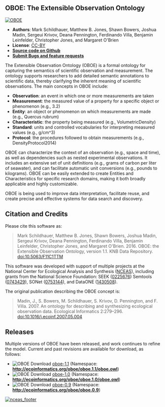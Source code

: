## OBOE: The Extensible Observation Ontology

[![OBOE](https://img.shields.io/badge/oboe-1.1-blue.svg?style=plastic)](http://github.com/NCEAS/oboe)

- **Authors**: Mark Schildhauer, Matthew B. Jones, Shawn Bowers, Joshua Madin, Sergeui Krivov, Deana Pennington, Ferdinando Villa, Benjamin Leinfelder, Christopher Jones, and Margaret O'Brien
- **License**: [CC-BY](http://creativecommons.org/licenses/by/3.0/)
- [**Source code on Github**](https://github.com/NCEAS/oboe)
- [**Submit Bugs and feature requests**](https://github.com/NCEAS/oboe/issues)

The Extensible Observation Ontology (OBOE) is a formal ontology for capturing the semantics of scientific observation and measurement. The ontology supports researchers to add detailed semantic annotations to scientific data, thereby clarifying the inherent meaning of scientific observations. The main concepts in OBOE include:

- **Observation**: an event in which one or more measurements are taken
- **Measurement**: the measured value of a property for a specific object or phenomenon (e.g., 3.2)
- **Entity**: an object or phenomenon on which measurements are made (e.g., Quercus rubrum)
- **Characteristic**: the property being measured (e.g., VolumetricDensity)
- **Standard**: units and controlled vocabularies for interpreting measured values (e.g., g/cm^3)
- **Protocol**: the procedures followed to obtain measurements (e.g., DensityProtocol2014)

OBOE can characterize the context of an observation (e.g., space and time), as well as dependencies such as nested experimental observations. It includes an extensive set of unit definitions (e.g., grams of carbon per liter of seawater), and can facilitate automatic unit conversions (e.g., pounds to kilograms). OBOE can be easily extended to create Entities and Characteristics for specific research domains, making it both broadly applicable and highly customizable.

OBOE is being used to improve data interpretation, facilitate reuse, and create precise and effective systems for data search and discovery.

## Citation and Credits

Please cite this software as:

> Mark Schildhauer, Matthew B. Jones, Shawn Bowers, Joshua Madin, Sergeui Krivov, Deana Pennington, Ferdinando Villa, Benjamin Leinfelder, Christopher Jones, and Margaret O'Brien. 2016. OBOE: the Extensible Observation Ontology, version 1.1. KNB Data Repository. [doi:10.5063/F11C1TTM](http://doi.org/10.5063/F11C1TTM)

This software was developed with support of multiple projects at the National Center for Ecological Analysis and Synthesis ([NCEAS](http://www.nceas.ucsb.edu)), including grants from the National Science Foundation: SEEK ([0225676](https://www.nsf.gov/awardsearch/showAward?AWD_ID=0225676)) Semtools ([0743429](https://www.nsf.gov/awardsearch/showAward?AWD_ID=0743429)), SONet ([0753144](https://www.nsf.gov/awardsearch/showAward?AWD_ID=0753144)), and DataONE ([1430508](https://www.nsf.gov/awardsearch/showAward?AWD_ID=1430508)).

The original publication describing the OBOE concept is:

> Madin, J., S. Bowers, M. Schildhauer, S. Krivov, D. Pennington, and F. Villa. 2007. An ontology for describing and synthesizing ecological observation data. Ecological Informatics 2:279–296. [doi:10.1016/j.ecoinf.2007.05.004](http://doi.org/10.1016/j.ecoinf.2007.05.004)

## Releases
Multiple versions of OBOE have been released, and work continues to refine the model.  Current and past revisions are available for download, as follows:

- ![OBOE](https://img.shields.io/badge/oboe-1.1-blue.svg?style=plastic) Download [oboe-1.1](https://github.com/NCEAS/oboe/tree/OBOE_1_1_BRANCH) (Namespace: __http://ecoinformatics.org/oboe/oboe.1.1/oboe.owl__)
- ![OBOE](https://img.shields.io/badge/oboe-1.0-blue.svg?style=plastic) Download [oboe-1.0](https://github.com/NCEAS/oboe/releases/tag/OBOE_1_0) (Namespace: __http://ecoinformatics.org/oboe/oboe.1.0/oboe.owl__)
- ![OBOE](https://img.shields.io/badge/oboe-0.9-blue.svg?style=plastic) Download [oboe-0.9](https://github.com/NCEAS/oboe/releases/tag/OBOE_0_9) (Namespace: __http://ecoinformatics.org/oboe/oboe.0.9__)

[![nceas_footer](https://www.nceas.ucsb.edu/files/newLogo_0.png)](http://www.nceas.ucsb.edu/ecoinfo)
